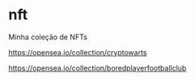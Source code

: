 # nft
Minha coleção de NFTs

https://opensea.io/collection/cryptowarts

https://opensea.io/collection/boredplayerfootballclub
